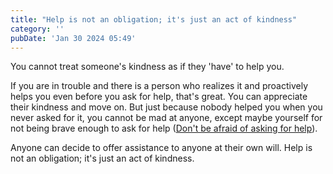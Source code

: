 ```yaml
---
title: "Help is not an obligation; it's just an act of kindness"
category: ''
pubDate: 'Jan 30 2024 05:49'
---
```


You cannot treat someone's kindness as if they 'have' to help you. 

If you are in trouble and there is a person who realizes it and proactively helps you even before you ask for help, that's great. You can appreciate their kindness and move on. But just because nobody helped you when you never asked for it, you cannot be mad at anyone, except maybe yourself for not being brave enough to ask for help ([Don't be afraid of asking for help](/notes/dont_be_afraid_of_asking_for_help)). 

Anyone can decide to offer assistance to anyone at their own will. Help is not an obligation; it's just an act of kindness.
